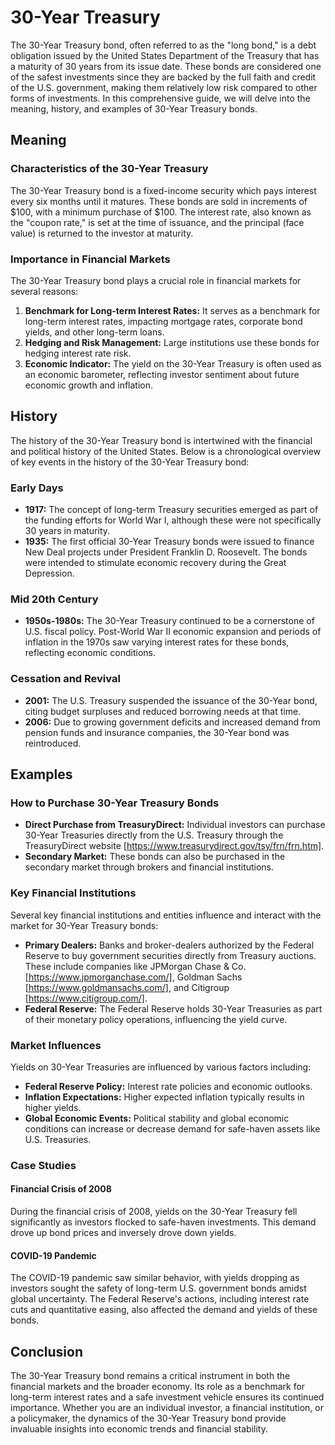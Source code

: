 # 30-Year Treasury

The 30-Year Treasury bond, often referred to as the "long bond," is a debt obligation issued by the United States Department of the Treasury that has a maturity of 30 years from its issue date. These bonds are considered one of the safest investments since they are backed by the full faith and credit of the U.S. government, making them relatively low risk compared to other forms of investments. In this comprehensive guide, we will delve into the meaning, history, and examples of 30-Year Treasury bonds. 

## Meaning

### Characteristics of the 30-Year Treasury

The 30-Year Treasury bond is a fixed-income security which pays interest every six months until it matures. These bonds are sold in increments of $100, with a minimum purchase of $100. The interest rate, also known as the "coupon rate," is set at the time of issuance, and the principal (face value) is returned to the investor at maturity.

### Importance in Financial Markets

The 30-Year Treasury bond plays a crucial role in financial markets for several reasons:
1. **Benchmark for Long-term Interest Rates:** It serves as a benchmark for long-term interest rates, impacting mortgage rates, corporate bond yields, and other long-term loans.
2. **Hedging and Risk Management:** Large institutions use these bonds for hedging interest rate risk.
3. **Economic Indicator:** The yield on the 30-Year Treasury is often used as an economic barometer, reflecting investor sentiment about future economic growth and inflation.

## History

The history of the 30-Year Treasury bond is intertwined with the financial and political history of the United States. Below is a chronological overview of key events in the history of the 30-Year Treasury bond:

### Early Days

- **1917:** The concept of long-term Treasury securities emerged as part of the funding efforts for World War I, although these were not specifically 30 years in maturity.
- **1935:** The first official 30-Year Treasury bonds were issued to finance New Deal projects under President Franklin D. Roosevelt. The bonds were intended to stimulate economic recovery during the Great Depression.

### Mid 20th Century 

- **1950s-1980s:** The 30-Year Treasury continued to be a cornerstone of U.S. fiscal policy. Post-World War II economic expansion and periods of inflation in the 1970s saw varying interest rates for these bonds, reflecting economic conditions.

### Cessation and Revival 

- **2001:** The U.S. Treasury suspended the issuance of the 30-Year bond, citing budget surpluses and reduced borrowing needs at that time.
- **2006:** Due to growing government deficits and increased demand from pension funds and insurance companies, the 30-Year bond was reintroduced.

## Examples

### How to Purchase 30-Year Treasury Bonds

- **Direct Purchase from TreasuryDirect:** Individual investors can purchase 30-Year Treasuries directly from the U.S. Treasury through the TreasuryDirect website [https://www.treasurydirect.gov/tsy/frn/frn.htm].
- **Secondary Market:** These bonds can also be purchased in the secondary market through brokers and financial institutions.

### Key Financial Institutions

Several key financial institutions and entities influence and interact with the market for 30-Year Treasury bonds:

- **Primary Dealers:** Banks and broker-dealers authorized by the Federal Reserve to buy government securities directly from Treasury auctions. These include companies like JPMorgan Chase & Co. [https://www.jpmorganchase.com/], Goldman Sachs [https://www.goldmansachs.com/], and Citigroup [https://www.citigroup.com/].
- **Federal Reserve:** The Federal Reserve holds 30-Year Treasuries as part of their monetary policy operations, influencing the yield curve.

### Market Influences

Yields on 30-Year Treasuries are influenced by various factors including:

- **Federal Reserve Policy:** Interest rate policies and economic outlooks.
- **Inflation Expectations:** Higher expected inflation typically results in higher yields.
- **Global Economic Events:** Political stability and global economic conditions can increase or decrease demand for safe-haven assets like U.S. Treasuries.

### Case Studies

#### Financial Crisis of 2008

During the financial crisis of 2008, yields on the 30-Year Treasury fell significantly as investors flocked to safe-haven investments. This demand drove up bond prices and inversely drove down yields.

#### COVID-19 Pandemic

The COVID-19 pandemic saw similar behavior, with yields dropping as investors sought the safety of long-term U.S. government bonds amidst global uncertainty. The Federal Reserve's actions, including interest rate cuts and quantitative easing, also affected the demand and yields of these bonds.

## Conclusion

The 30-Year Treasury bond remains a critical instrument in both the financial markets and the broader economy. Its role as a benchmark for long-term interest rates and a safe investment vehicle ensures its continued importance. Whether you are an individual investor, a financial institution, or a policymaker, the dynamics of the 30-Year Treasury bond provide invaluable insights into economic trends and financial stability.